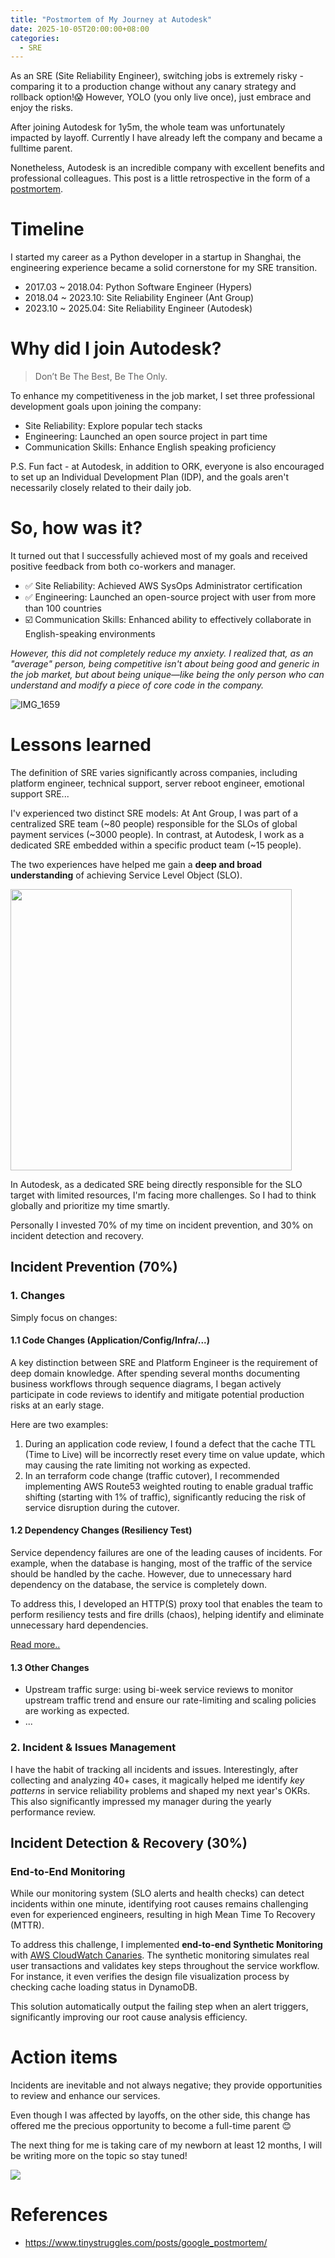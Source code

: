 ```yaml
---
title: "Postmortem of My Journey at Autodesk"
date: 2025-10-05T20:00:00+08:00
categories:
  - SRE
---
```


As an SRE (Site Reliability Engineer), switching jobs is extremely risky - comparing it to a production change without any canary strategy and rollback option!😱 However, YOLO (you only live once), just embrace and enjoy the risks.

After joining Autodesk for 1y5m, the whole team was unfortunately impacted by layoff. Currently I have already left the company and became a fulltime parent.

Nonetheless, Autodesk is an incredible company with excellent benefits and professional colleagues. This post is a little retrospective in the form of a [postmortem](/blog/20180403/impressions-of-google-sre/#chapter-15---postmortem-culture-learning-from-failure).


# Timeline
I started my career as a Python developer in a startup in Shanghai, the engineering experience became a solid cornerstone for my SRE transition.

- 2017.03 ~ 2018.04: Python Software Engineer (Hypers)
- 2018.04 ~ 2023.10: Site Reliability Engineer (Ant Group) 
- 2023.10 ~ 2025.04: Site Reliability Engineer (Autodesk)


# Why did I join Autodesk? 

> Don’t Be The Best, Be The Only.

To enhance my competitiveness in the job market, I set three professional development goals upon joining the company:
- Site Reliability: Explore popular tech stacks
- Engineering: Launched an open source project in part time
- Communication Skills: Enhance English speaking proficiency

P.S. Fun fact - at Autodesk, in addition to ORK, everyone is also encouraged to set up an Individual Development Plan (IDP), and the goals aren't necessarily closely related to their daily job.

# So, how was it?

It turned out that I successfully achieved most of my goals and received positive feedback from both co-workers and manager.

- ✅ Site Reliability: Achieved AWS SysOps Administrator certification
- ✅ Engineering: Launched an open-source project with user from more than 100 countries
- ☑️ Communication Skills: Enhanced ability to effectively collaborate in English-speaking environments

*However, this did not completely reduce my anxiety. I realized that, as an "average" person, being competitive isn't about being good and generic in the job market, but about being unique—like being the only person who can understand and modify a piece of core code in the company.*

![IMG_1659](/images/blog/global/IMG_1659.jpeg)


# Lessons learned
The definition of SRE varies significantly across companies, including platform engineer, technical support, server reboot engineer, emotional support SRE...

I'v experienced two distinct SRE models: At Ant Group, I was part of a centralized SRE team (~80 people) responsible for the SLOs of global payment services (~3000 people). In contrast, at Autodesk, I work as a dedicated SRE embedded within a specific product team (~15 people).

The two experiences have helped me gain a **deep and broad understanding** of achieving Service Level Object (SLO).

<img width="450" src="/images/blog/global/17596656935359.jpg">

In Autodesk, as a dedicated SRE being directly responsible for the SLO target with limited resources, I'm facing more challenges. So I had to think globally and prioritize my time smartly. 

Personally I invested 70% of my time on incident prevention, and 30% on incident detection and recovery.

## Incident Prevention (70%)

### 1. Changes
Simply focus on changes:

#### 1.1 Code Changes (Application/Config/Infra/...)
A key distinction between SRE and Platform Engineer is the requirement of deep domain knowledge. After spending several months documenting business workflows through sequence diagrams, I began actively participate in code reviews to identify and mitigate potential production risks at an early stage.

Here are two examples:
1. During an application code review, I found a defect that the cache TTL (Time to Live) will be incorrectly reset every time on value update, which may causing the rate limiting not working as expected.
2. In an terraform code change (traffic cutover), I recommended implementing AWS Route53 weighted routing to enable gradual traffic shifting (starting with 1% of traffic), significantly reducing the risk of service disruption during the cutover.

#### 1.2 Dependency Changes (Resiliency Test)

Service dependency failures are one of the leading causes of incidents. For example, when the database is hanging, most of the traffic of the service should be handled by the cache. However, due to unnecessary hard dependency on the database, the service is completely down.

To address this, I developed an HTTP(S) proxy tool that enables the team to perform resiliency tests and fire drills (chaos), helping identify and eliminate unnecessary hard dependencies.

[Read more..](/blog/20231118/https-hijack/)

#### 1.3 Other Changes

- Upstream traffic surge: using bi-week service reviews to monitor upstream traffic trend and ensure our rate-limiting and scaling policies are working as expected.
- ...

### 2. Incident & Issues Management

I have the habit of tracking all incidents and issues. Interestingly, after collecting and analyzing 40+ cases, it magically helped me identify *key patterns* in service reliability problems and shaped my next year's OKRs. This also significantly impressed my manager during the yearly performance review.

## Incident Detection & Recovery (30%)

### End-to-End Monitoring
While our monitoring system (SLO alerts and health checks) can detect incidents within one minute, identifying root causes remains challenging even for experienced engineers, resulting in high Mean Time To Recovery (MTTR).

To address this challenge, I implemented **end-to-end Synthetic Monitoring** with [AWS CloudWatch Canaries](https://docs.aws.amazon.com/AmazonCloudWatch/latest/monitoring/CloudWatch_Synthetics_Canaries.html). The synthetic monitoring simulates real user transactions and validates key steps throughout the service workflow. For instance, it even verifies the design file visualization process by checking cache loading status in DynamoDB.

This solution automatically output the failing step when an alert triggers, significantly improving our root cause analysis efficiency.


# Action items
Incidents are inevitable and not always negative; they provide opportunities to review and enhance our services.

Even though I was affected by layoffs, on the other side, this change has offered me the precious opportunity to become a full-time parent 😊

The next thing for me is taking care of my newborn at least 12 months, I will be writing more on the topic so stay tuned!

![](/images/blog/global/17596686979017.jpg)

# References
- https://www.tinystruggles.com/posts/google_postmortem/